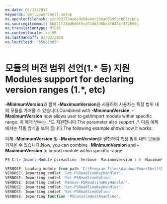 ```yaml
---
ms.date: 06/12/2017
keywords: wmf,powershell,setup
ms.openlocfilehash: e2c9233734a6ede04e8ec2bbad05950cbb31cbba
ms.sourcegitcommit: b6871f21bd666f9cd71dd336bb3f844cf472b56c
ms.translationtype: MTE95
ms.contentlocale: ko-KR
ms.lasthandoff: 02/03/2019
ms.locfileid: "55682383"
---
```

# <a name="modules-support-for-declaring-version-ranges-1-etc"></a><span data-ttu-id="bcec9-102">모듈의 버전 범위 선언(1.\* 등) 지원</span><span class="sxs-lookup"><span data-stu-id="bcec9-102">Modules support for declaring version ranges (1.\*, etc)</span></span>
<span data-ttu-id="bcec9-103">**-MinimumVersion**과 함께 **-MaximumVersion**을 사용하여 사용자는 특정 범위 내의 모듈을 가져올 수 있습니다.</span><span class="sxs-lookup"><span data-stu-id="bcec9-103">Combined with **-MinimumVersion**, **-MaximumVersion** now allows user to get/import module within specific range.</span></span> <span data-ttu-id="bcec9-104">이 매개 변수는 **.**\*도 지원합니다.</span><span class="sxs-lookup"><span data-stu-id="bcec9-104">The parameter also support **.**\*.</span></span> <span data-ttu-id="bcec9-105">다음 예제에서는 작동 방식을 보여 줍니다.</span><span class="sxs-lookup"><span data-stu-id="bcec9-105">The following example shows how it works:</span></span>

<span data-ttu-id="bcec9-106">이제 **-MinimumVersion** 및 **-MaximumVersion**을 결합하여 특정 범위 내의 모듈을 가져올 수 있습니다.</span><span class="sxs-lookup"><span data-stu-id="bcec9-106">Now, you can combine **-MinimumVersion** and **-MaximumVersion** to import module within specific range:</span></span>

```powershell
PS C:\> Import-Module psreadline -Verbose -MinimumVersion 1.0 -MaximumVersion 1.2.*

VERBOSE: Loading module from path 'C:\Program Files\WindowsPowerShell\Modules\psreadline\1.1\psreadline.psd1'.
VERBOSE: Importing cmdlet 'Get-PSReadlineKeyHandler'.
VERBOSE: Importing cmdlet 'Get-PSReadlineOption'.
VERBOSE: Importing cmdlet 'Remove-PSReadlineKeyHandler'.
VERBOSE: Importing cmdlet 'Set-PSReadlineKeyHandler'.
VERBOSE: Importing cmdlet 'Set-PSReadlineOption'.
VERBOSE: Importing function 'PSConsoleHostReadline'.
```
